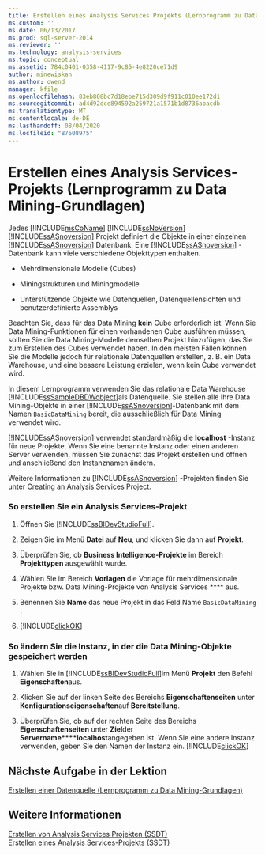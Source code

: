 ```yaml
---
title: Erstellen eines Analysis Services Projekts (Lernprogramm zu Data Mining-Grundlagen) | Microsoft-Dokumentation
ms.custom: ''
ms.date: 06/13/2017
ms.prod: sql-server-2014
ms.reviewer: ''
ms.technology: analysis-services
ms.topic: conceptual
ms.assetid: 784c0401-0358-4117-9c85-4e8220ce71d9
author: minewiskan
ms.author: owend
manager: kfile
ms.openlocfilehash: 83eb808bc7d18ebe715d309d9f911c010ee172d1
ms.sourcegitcommit: ad4d92dce894592a259721a1571b1d8736abacdb
ms.translationtype: MT
ms.contentlocale: de-DE
ms.lasthandoff: 08/04/2020
ms.locfileid: "87608975"
---
```

# <a name="creating-an-analysis-services-project-basic-data-mining-tutorial"></a>Erstellen eines Analysis Services-Projekts (Lernprogramm zu Data Mining-Grundlagen)
  Jedes [!INCLUDE[msCoName](../includes/msconame-md.md)] [!INCLUDE[ssNoVersion](../includes/ssnoversion-md.md)] [!INCLUDE[ssASnoversion](../includes/ssasnoversion-md.md)] Projekt definiert die Objekte in einer einzelnen [!INCLUDE[ssASnoversion](../includes/ssasnoversion-md.md)] Datenbank. Eine [!INCLUDE[ssASnoversion](../includes/ssasnoversion-md.md)] -Datenbank kann viele verschiedene Objekttypen enthalten.  
  
-   Mehrdimensionale Modelle (Cubes)  
  
-   Miningstrukturen und Miningmodelle  
  
-   Unterstützende Objekte wie Datenquellen, Datenquellensichten und benutzerdefinierte Assemblys  
  
 Beachten Sie, dass für das Data Mining **kein** Cube erforderlich ist. Wenn Sie Data Mining-Funktionen für einen vorhandenen Cube ausführen müssen, sollten Sie die Data Mining-Modelle demselben Projekt hinzufügen, das Sie zum Erstellen des Cubes verwendet haben. In den meisten Fällen können Sie die Modelle jedoch für relationale Datenquellen erstellen, z. B. ein Data Warehouse, und eine bessere Leistung erzielen, wenn kein Cube verwendet wird.  
  
 In diesem Lernprogramm verwenden Sie das relationale Data Warehouse [!INCLUDE[ssSampleDBDWobject](../includes/sssampledbdwobject-md.md)]als Datenquelle. Sie stellen alle Ihre Data Mining-Objekte in einer [!INCLUDE[ssASnoversion](../includes/ssasnoversion-md.md)]-Datenbank mit dem Namen `BasicDataMining` bereit, die ausschließlich für Data Mining verwendet wird.  
  
 [!INCLUDE[ssASnoversion](../includes/ssasnoversion-md.md)] verwendet standardmäßig die **localhost** -Instanz für neue Projekte. Wenn Sie eine benannte Instanz oder einen anderen Server verwenden, müssen Sie zunächst das Projekt erstellen und öffnen und anschließend den Instanznamen ändern.  
  
 Weitere Informationen zu [!INCLUDE[ssASnoversion](../includes/ssasnoversion-md.md)] -Projekten finden Sie unter [Creating an Analysis Services Project](../analysis-services/lesson-1-1-creating-an-analysis-services-project.md).  
  
### <a name="to-create-an-analysis-services-project"></a>So erstellen Sie ein Analysis Services-Projekt  
  
1.  Öffnen Sie [!INCLUDE[ssBIDevStudioFull](../includes/ssbidevstudiofull-md.md)].  
  
2.  Zeigen Sie im Menü **Datei** auf **Neu**, und klicken Sie dann auf **Projekt**.  
  
3.  Überprüfen Sie, ob **Business Intelligence-Projekte** im Bereich **Projekttypen** ausgewählt wurde.  
  
4.  Wählen Sie im Bereich **Vorlagen** die Vorlage für mehrdimensionale Projekte bzw. Data Mining-Projekte von Analysis Services **** aus.  
  
5.  Benennen Sie **Name** das neue Projekt in das Feld Name `BasicDataMining` .  
  
6.  [!INCLUDE[clickOK](../includes/clickok-md.md)]  
  
### <a name="to-change-the-instance-where-data-mining-objects-are-stored"></a>So ändern Sie die Instanz, in der die Data Mining-Objekte gespeichert werden  
  
1.  Wählen Sie in [!INCLUDE[ssBIDevStudioFull](../includes/ssbidevstudiofull-md.md)]im Menü **Projekt** den Befehl **Eigenschaften**aus.  
  
2.  Klicken Sie auf der linken Seite des Bereichs **Eigenschaftenseiten** unter **Konfigurationseigenschaften**auf **Bereitstellung**.  
  
3.  Überprüfen Sie, ob auf der rechten Seite des Bereichs **Eigenschaftenseiten** unter **Ziel**der **Servername****localhost**angegeben ist. Wenn Sie eine andere Instanz verwenden, geben Sie den Namen der Instanz ein. [!INCLUDE[clickOK](../includes/clickok-md.md)]  
  
## <a name="next-task-in-lesson"></a>Nächste Aufgabe in der Lektion  
 [Erstellen einer Datenquelle &#40;Lernprogramm zu Data Mining-Grundlagen&#41;](../../2014/tutorials/creating-a-data-source-basic-data-mining-tutorial.md)  
  
## <a name="see-also"></a>Weitere Informationen  
 [Erstellen von Analysis Services Projekten &#40;SSDT&#41;](https://docs.microsoft.com/analysis-services/multidimensional-models/build-analysis-services-projects-ssdt)   
 [Erstellen eines Analysis Services-Projekts &#40;SSDT&#41;](https://docs.microsoft.com/analysis-services/multidimensional-models/create-an-analysis-services-project-ssdt)  
  
  
